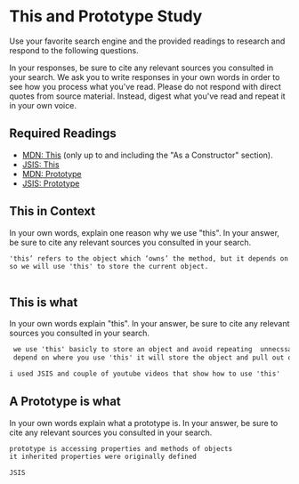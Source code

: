 # This and Prototype Study

Use your favorite search engine and the provided readings to research and
respond to the following questions.

In your responses, be sure to cite any relevant sources you consulted in your
search. We ask you to write responses in your own words in order to see how you
process what you've read. Please do not respond with direct quotes from source
material. Instead, digest what you've read and repeat it in your own voice.

## Required Readings

-   [MDN: This](https://developer.mozilla.org/en-US/docs/Web/JavaScript/Reference/Operators/this)
(only up to and including the "As a Constructor" section).
-   [JSIS: This](http://javascriptissexy.com/understand-javascripts-this-with-clarity-and-master-it/)
-   [MDN: Prototype](https://developer.mozilla.org/en-US/docs/Learn/JavaScript/Objects/Object_prototypes)
-   [JSIS: Prototype](http://javascriptissexy.com/javascript-prototype-in-plain-detailed-language/)

## This in Context

In your own words, explain one reason why we use "this". In your answer, be
sure to cite any relevant sources you consulted in your search.

```md
'this’ refers to the object which ‘owns’ the method, but it depends on how a function is called and it could change by the function.
so we will use 'this' to store the current object.



```

## This is what

In your own words explain "this".  In your answer, be
sure to cite any relevant sources you consulted in your search.

```md
 we use 'this' basicly to store an object and avoid repeating  unnecssary code.
 depend on where you use 'this' it will store the object and pull out objects values in an easy way.

i used JSIS and couple of youtube videos that show how to use 'this'
```

## A Prototype is what

In your own words explain what a prototype is.  In your answer, be
sure to cite any relevant sources you consulted in your search.

```md
prototype is accessing properties and methods of objects
it inherited properties were originally defined

JSIS
```
